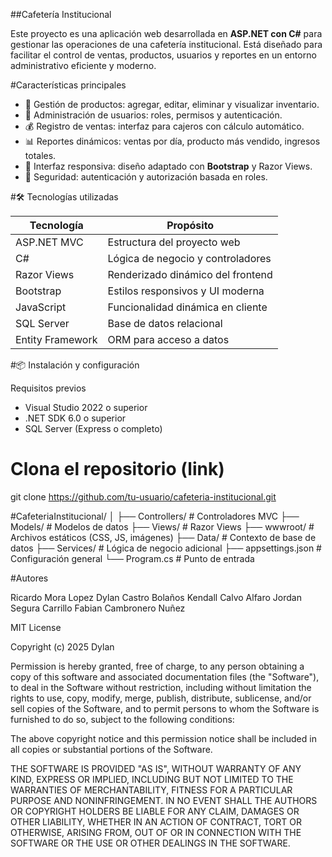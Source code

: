 ##Cafetería Institucional

Este proyecto es una aplicación web desarrollada en **ASP.NET con C#** para gestionar las operaciones de una cafetería institucional. Está diseñado para facilitar el control de ventas, productos, usuarios y reportes en un entorno administrativo eficiente y moderno.

#Características principales

- 🧾 Gestión de productos: agregar, editar, eliminar y visualizar inventario.
- 👥 Administración de usuarios: roles, permisos y autenticación.
- 💰 Registro de ventas: interfaz para cajeros con cálculo automático.
- 📊 Reportes dinámicos: ventas por día, producto más vendido, ingresos totales.
- 🎨 Interfaz responsiva: diseño adaptado con **Bootstrap** y Razor Views.
- 🔐 Seguridad: autenticación y autorización basada en roles.

#🛠️ Tecnologías utilizadas

| Tecnología     | Propósito                          |
|----------------|------------------------------------|
| ASP.NET MVC    | Estructura del proyecto web        |
| C#             | Lógica de negocio y controladores  |
| Razor Views    | Renderizado dinámico del frontend  |
| Bootstrap      | Estilos responsivos y UI moderna   |
| JavaScript     | Funcionalidad dinámica en cliente  |
| SQL Server     | Base de datos relacional           |
| Entity Framework | ORM para acceso a datos          |

#📦 Instalación y configuración

Requisitos previos

- Visual Studio 2022 o superior
- .NET SDK 6.0 o superior
- SQL Server (Express o completo)


# Clona el repositorio (link)
git clone https://github.com/tu-usuario/cafeteria-institucional.git

#CafeteriaInstitucional/
│
├── Controllers/        # Controladores MVC
├── Models/             # Modelos de datos
├── Views/              # Razor Views
├── wwwroot/            # Archivos estáticos (CSS, JS, imágenes)
├── Data/               # Contexto de base de datos
├── Services/           # Lógica de negocio adicional
├── appsettings.json    # Configuración general
└── Program.cs          # Punto de entrada

#Autores 

Ricardo Mora Lopez 
Dylan Castro Bolaños
Kendall Calvo Alfaro
Jordan Segura Carrillo
Fabian Cambronero Nuñez

MIT License

Copyright (c) 2025 Dylan

Permission is hereby granted, free of charge, to any person obtaining a copy
of this software and associated documentation files (the "Software"), to deal
in the Software without restriction, including without limitation the rights
to use, copy, modify, merge, publish, distribute, sublicense, and/or sell
copies of the Software, and to permit persons to whom the Software is
furnished to do so, subject to the following conditions:

The above copyright notice and this permission notice shall be included in all
copies or substantial portions of the Software.

THE SOFTWARE IS PROVIDED "AS IS", WITHOUT WARRANTY OF ANY KIND, EXPRESS OR
IMPLIED, INCLUDING BUT NOT LIMITED TO THE WARRANTIES OF MERCHANTABILITY,
FITNESS FOR A PARTICULAR PURPOSE AND NONINFRINGEMENT. IN NO EVENT SHALL THE
AUTHORS OR COPYRIGHT HOLDERS BE LIABLE FOR ANY CLAIM, DAMAGES OR OTHER
LIABILITY, WHETHER IN AN ACTION OF CONTRACT, TORT OR OTHERWISE, ARISING FROM,
OUT OF OR IN CONNECTION WITH THE SOFTWARE OR THE USE OR OTHER DEALINGS IN THE
SOFTWARE.
